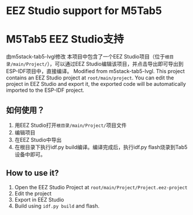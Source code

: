 # EEZ Studio support for M5Tab5
# M5Tab5 EEZ Studio支持
由m5stack-tab5-lvgl修改
本项目中包含了一个EEZ Studio项目（位于`根目录/main/Project/`），可以通过EEZ Studio编辑该项目，并点击导出即可导出到ESP-IDF项目中，直接编译。
Modified from m5stack-tab5-lvgl. This project contains an EEZ Studio project at `root/main/project`. You can edit the project in EEZ Studio and export it, the exported code will be automatically imported to the ESP-IDF project.
## 如何使用？
1. 用EEZ Studio打开`根目录/main/Project/`项目文件
2. 编辑项目
3. 在EEZ Studio中导出
4. 在根目录下执行idf.py build编译。编译完成后，执行idf.py flash烧录到Tab5设备中即可。
## How to use it?
1. Open the EEZ Studio Project at `root/main/Project/Project.eez-project`
2. Edit the project
3. Export in EEZ Studio
4. Build using `idf.py build` and flash.